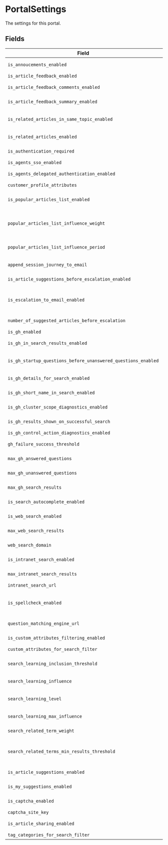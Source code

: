 # PortalSettings

The settings for this portal.


## Fields

| Field                                                                                                                                            | Type                                                                                                                                             | Required                                                                                                                                         | Description                                                                                                                                      |
| ------------------------------------------------------------------------------------------------------------------------------------------------ | ------------------------------------------------------------------------------------------------------------------------------------------------ | ------------------------------------------------------------------------------------------------------------------------------------------------ | ------------------------------------------------------------------------------------------------------------------------------------------------ |
| `is_annoucements_enabled`                                                                                                                        | *Optional[bool]*                                                                                                                                 | :heavy_minus_sign:                                                                                                                               | Whether the announcements section is enabled on this portal.                                                                                     |
| `is_article_feedback_enabled`                                                                                                                    | *Optional[bool]*                                                                                                                                 | :heavy_minus_sign:                                                                                                                               | Whether article feedback is allowed.                                                                                                             |
| `is_article_feedback_comments_enabled`                                                                                                           | *Optional[bool]*                                                                                                                                 | :heavy_minus_sign:                                                                                                                               | Whether comments should be included in the feedback.                                                                                             |
| `is_article_feedback_summary_enabled`                                                                                                            | *Optional[bool]*                                                                                                                                 | :heavy_minus_sign:                                                                                                                               | Whether a summary of feedback ratings should be displayed.                                                                                       |
| `is_related_articles_in_same_topic_enabled`                                                                                                      | *Optional[bool]*                                                                                                                                 | :heavy_minus_sign:                                                                                                                               | Whether all articles in the same topic are automatically treated as related articles.                                                            |
| `is_related_articles_enabled`                                                                                                                    | *Optional[bool]*                                                                                                                                 | :heavy_minus_sign:                                                                                                                               | Whether the related articles section is shown.                                                                                                   |
| `is_authentication_required`                                                                                                                     | *Optional[bool]*                                                                                                                                 | :heavy_minus_sign:                                                                                                                               | Whether the portal requires authentication for access.                                                                                           |
| `is_agents_sso_enabled`                                                                                                                          | *Optional[bool]*                                                                                                                                 | :heavy_minus_sign:                                                                                                                               | Whether SSO is enabled for agents                                                                                                                |
| `is_agents_delegated_authentication_enabled`                                                                                                     | *Optional[bool]*                                                                                                                                 | :heavy_minus_sign:                                                                                                                               | Whether delegated authentication is enabled for agents                                                                                           |
| `customer_profile_attributes`                                                                                                                    | [Optional[models.ConfigurableAttributes]](../models/configurableattributes.md)                                                                   | :heavy_minus_sign:                                                                                                                               | N/A                                                                                                                                              |
| `is_popular_articles_list_enabled`                                                                                                               | *Optional[bool]*                                                                                                                                 | :heavy_minus_sign:                                                                                                                               | Whether the popular articles list is displayed. Maximum of 50 popular articles will be dislpayed.                                                |
| `popular_articles_list_influence_weight`                                                                                                         | *Optional[float]*                                                                                                                                | :heavy_minus_sign:                                                                                                                               | The weight assigned to the influence of related articles on the ranking of popular articles in the ranking formula.                              |
| `popular_articles_list_influence_period`                                                                                                         | *Optional[int]*                                                                                                                                  | :heavy_minus_sign:                                                                                                                               | The timeframe in days that related articles affect the ranking of popular articles in the ranking formula.                                       |
| `append_session_journey_to_email`                                                                                                                | *Optional[bool]*                                                                                                                                 | :heavy_minus_sign:                                                                                                                               | Whether the session transcript should be appended to the email message.                                                                          |
| `is_article_suggestions_before_escalation_enabled`                                                                                               | *Optional[bool]*                                                                                                                                 | :heavy_minus_sign:                                                                                                                               | Whether a user is  shown suggested articles before escalating.                                                                                   |
| `is_escalation_to_email_enabled`                                                                                                                 | *Optional[bool]*                                                                                                                                 | :heavy_minus_sign:                                                                                                                               | Whether the user can ask a question via email if Guided Help doesn’t provide an answer, triggering a search before escalation.                   |
| `number_of_suggested_articles_before_escalation`                                                                                                 | *Optional[int]*                                                                                                                                  | :heavy_minus_sign:                                                                                                                               | The number of articles to show to a customer before escalation.                                                                                  |
| `is_gh_enabled`                                                                                                                                  | *Optional[bool]*                                                                                                                                 | :heavy_minus_sign:                                                                                                                               | Whether guided help is enabled.                                                                                                                  |
| `is_gh_in_search_results_enabled`                                                                                                                | *Optional[bool]*                                                                                                                                 | :heavy_minus_sign:                                                                                                                               | Whether to show guided help results in search results.                                                                                           |
| `is_gh_startup_questions_before_unanswered_questions_enabled`                                                                                    | *Optional[bool]*                                                                                                                                 | :heavy_minus_sign:                                                                                                                               | Whether startup questions should be presented before unanswered questions in Guided Help.                                                        |
| `is_gh_details_for_search_enabled`                                                                                                               | *Optional[bool]*                                                                                                                                 | :heavy_minus_sign:                                                                                                                               | Whether additional information should be shown in search results.                                                                                |
| `is_gh_short_name_in_search_enabled`                                                                                                             | *Optional[bool]*                                                                                                                                 | :heavy_minus_sign:                                                                                                                               | When enabled it shows the short names in results.                                                                                                |
| `is_gh_cluster_scope_diagnostics_enabled`                                                                                                        | *Optional[bool]*                                                                                                                                 | :heavy_minus_sign:                                                                                                                               | Whether to show Cluster scope diagnostics during execution.                                                                                      |
| `is_gh_results_shown_on_successful_search`                                                                                                       | *Optional[bool]*                                                                                                                                 | :heavy_minus_sign:                                                                                                                               | Whether to automatically display results on search success.                                                                                      |
| `is_gh_control_action_diagnostics_enabled`                                                                                                       | *Optional[bool]*                                                                                                                                 | :heavy_minus_sign:                                                                                                                               | isGHControlActionDiagnosticsEnabled                                                                                                              |
| `gh_failure_success_threshold`                                                                                                                   | *Optional[float]*                                                                                                                                | :heavy_minus_sign:                                                                                                                               | A value from range that indicates the failure-success score                                                                                      |
| `max_gh_answered_questions`                                                                                                                      | *Optional[int]*                                                                                                                                  | :heavy_minus_sign:                                                                                                                               | A value indicating the maximum number of answered questions.                                                                                     |
| `max_gh_unanswered_questions`                                                                                                                    | *Optional[int]*                                                                                                                                  | :heavy_minus_sign:                                                                                                                               | A value indicating the maximum number of unanswered questions.                                                                                   |
| `max_gh_search_results`                                                                                                                          | *Optional[int]*                                                                                                                                  | :heavy_minus_sign:                                                                                                                               | Maximum number of guided help results to return.                                                                                                 |
| `is_search_autocomplete_enabled`                                                                                                                 | *Optional[bool]*                                                                                                                                 | :heavy_minus_sign:                                                                                                                               | Whether the autocomplete interface should be enabled.                                                                                            |
| `is_web_search_enabled`                                                                                                                          | *Optional[bool]*                                                                                                                                 | :heavy_minus_sign:                                                                                                                               | Whether web searches should be performed as part of multi-search.                                                                                |
| `max_web_search_results`                                                                                                                         | *Optional[int]*                                                                                                                                  | :heavy_minus_sign:                                                                                                                               | The maximum number of results from the web search to return.                                                                                     |
| `web_search_domain`                                                                                                                              | *Optional[str]*                                                                                                                                  | :heavy_minus_sign:                                                                                                                               | Use this to restrict web search results to a specific domain.                                                                                    |
| `is_intranet_search_enabled`                                                                                                                     | *Optional[bool]*                                                                                                                                 | :heavy_minus_sign:                                                                                                                               | Whether intranet results should be returned as part of multi-search.                                                                             |
| `max_intranet_search_results`                                                                                                                    | *Optional[int]*                                                                                                                                  | :heavy_minus_sign:                                                                                                                               | The maximum number of results from an intranet search to return.                                                                                 |
| `intranet_search_url`                                                                                                                            | *Optional[str]*                                                                                                                                  | :heavy_minus_sign:                                                                                                                               | The URL for the Intranet Search.                                                                                                                 |
| `is_spellcheck_enabled`                                                                                                                          | *Optional[bool]*                                                                                                                                 | :heavy_minus_sign:                                                                                                                               | Whether spell-correction should be performed on search queries. The corrected query is returned with the results, but is not automatically used. |
| `question_matching_engine_url`                                                                                                                   | *Optional[str]*                                                                                                                                  | :heavy_minus_sign:                                                                                                                               | The URL for the question matching engine.                                                                                                        |
| `is_custom_attributes_filtering_enabled`                                                                                                         | *Optional[bool]*                                                                                                                                 | :heavy_minus_sign:                                                                                                                               | Whether search results should be filtered by custom attribute values.                                                                            |
| `custom_attributes_for_search_filter`                                                                                                            | List[[models.SearchFilterAttribute](../models/searchfilterattribute.md)]                                                                         | :heavy_minus_sign:                                                                                                                               | N/A                                                                                                                                              |
| `search_learning_inclusion_threshold`                                                                                                            | *Optional[int]*                                                                                                                                  | :heavy_minus_sign:                                                                                                                               | The minimum number of accepts and rejects of an article before article ranking is affected.                                                      |
| `search_learning_influence`                                                                                                                      | *Optional[int]*                                                                                                                                  | :heavy_minus_sign:                                                                                                                               | A ranking multiplier for learned scoring.                                                                                                        |
| `search_learning_level`                                                                                                                          | [Optional[models.SearchLearningLevel]](../models/searchlearninglevel.md)                                                                         | :heavy_minus_sign:                                                                                                                               | Affects the influence of learning on search rankings. 0 = off, 1 = low, 2 = medium, 3 = high, 4 = custom.                                        |
| `search_learning_max_influence`                                                                                                                  | *Optional[int]*                                                                                                                                  | :heavy_minus_sign:                                                                                                                               | The maximum influence allowed for learned scoring.                                                                                               |
| `search_related_term_weight`                                                                                                                     | *Optional[float]*                                                                                                                                | :heavy_minus_sign:                                                                                                                               | The weight assigned to related terms during search.                                                                                              |
| `search_related_terms_min_results_threshold`                                                                                                     | *Optional[int]*                                                                                                                                  | :heavy_minus_sign:                                                                                                                               | If the number of search results is less than or equal to this value, a search with related terms will be used to fill in results.                |
| `is_article_suggestions_enabled`                                                                                                                 | *Optional[bool]*                                                                                                                                 | :heavy_minus_sign:                                                                                                                               | Whether users can make suggestions on an article.                                                                                                |
| `is_my_suggestions_enabled`                                                                                                                      | *Optional[bool]*                                                                                                                                 | :heavy_minus_sign:                                                                                                                               | Whether a user can view their suggestions.                                                                                                       |
| `is_captcha_enabled`                                                                                                                             | *Optional[bool]*                                                                                                                                 | :heavy_minus_sign:                                                                                                                               | Whether CAPTCHA is enabled or not in the portal.                                                                                                 |
| `captcha_site_key`                                                                                                                               | *Optional[str]*                                                                                                                                  | :heavy_minus_sign:                                                                                                                               | The configured CAPTCHA site key.                                                                                                                 |
| `is_article_sharing_enabled`                                                                                                                     | *Optional[bool]*                                                                                                                                 | :heavy_minus_sign:                                                                                                                               | Whether the article sharing is enabled.                                                                                                          |
| `tag_categories_for_search_filter`                                                                                                               | [Optional[models.TagCategoriesForInterest]](../models/tagcategoriesforinterest.md)                                                               | :heavy_minus_sign:                                                                                                                               | N/A                                                                                                                                              |